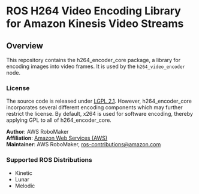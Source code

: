 # ROS H264 Video Encoding Library for Amazon Kinesis Video Streams


## Overview
This repository contains the h264_encoder_core package, a library for encoding images into video frames. It is used by the `h264_video_encoder` node.

### License
The source code is released under [LGPL 2.1]. However, h264_encoder_core incorporates several different encoding components which may further restrict the license. By default, x264 is used for software encoding, thereby applying GPL to all of h264_encoder_core.

**Author**: AWS RoboMaker<br/>
**Affiliation**: [Amazon Web Services (AWS)]<br/>
**Maintainer**: AWS RoboMaker, ros-contributions@amazon.com

### Supported ROS Distributions
- Kinetic
- Lunar
- Melodic

[Amazon Web Services (AWS)]: https://aws.amazon.com/
[LGPL 2.1]: http://www.gnu.org/licenses/old-licenses/lgpl-2.1.html
